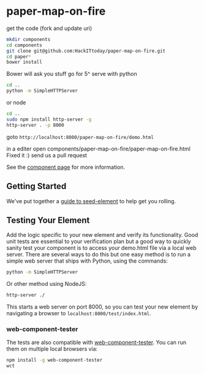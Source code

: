 paper-map-on-fire
=================
get the code (fork and update uri)
```sh
mkdir components
cd components
git clone git@github.com:HackITtoday/paper-map-on-fire.git
cd paper*
bower install
```
Bower will  ask you stuff go for 5^
serve with python
```sh
cd ..
python -m SimpleHTTPServer

```
or node 
```sh
cd ..
sudo npm install http-server -g
http-server . -p 8000
```


goto `http://localhost:8000/paper-map-on-fire/demo.html`

in a editer open components/paper-map-on-fire/paper-map-on-fire.html
Fixed it :) send us a pull request


See the [component page](http://polymerlabs.github.io/seed-element) for more information.

## Getting Started

We've put together a [guide to seed-element](http://www.polymer-project.org/docs/start/reusableelements.html) to help get you rolling.

## Testing Your Element

Add the logic specific to your new element and verify its functionality. Good unit tests are essential to your verification plan but a good way to quickly sanity test your component is to access your demo.html file via a local web server. There are several ways to do this but one easy method is to run a simple web server that ships with Python, using the commands:

```sh
python -m SimpleHTTPServer
```

Or other method using NodeJS:

```sh
http-server ./
```

This starts a web server on port 8000, so you can test your new element by navigating a browser to `localhost:8000/test/index.html`.

### web-component-tester

The tests are also compatible with [web-component-tester](https://github.com/Polymer/web-component-tester). You can run them on multiple local browsers via:

```sh
npm install -g web-component-tester
wct
```
